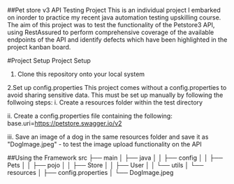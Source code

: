 ##Pet store v3 API Testing Project
This is an individual project I embarked on inorder to practice my recent java automation testing upskilling course. The aim of this project was to test the functionality of the Petstore3 API, 
using RestAssured to perform comprehensive coverage of the available endpoints of the API and identify defects which have been highlighted in the project kanban board.

#Project Setup
Project Setup
1. Clone this repository onto your local system

2.Set up config.properties
This project comes without a config.properties to avoid sharing sensitive data. This must be set up manually by following the follwoing steps:
i. Create a resources folder within the test directory

ii. Create a config.properties file containing the following:
base.uri=https://petstore.swagger.io/v2

iii. Save an image of a dog in the same resources folder and save it as "DogImage.jpeg" - to test the image upload functionality on the API

##Using the Framework
src 
├── main 
│ ├── java 
│ │ ├── config 
│ │ ├── Pets 
│ │ ├── pojo 
│ │ ├── Store 
│ │ ├── User 
│ │ └── utils 
│ └── resources 
│ ├── config.properties 
│ └── DogImage.jpeg 

